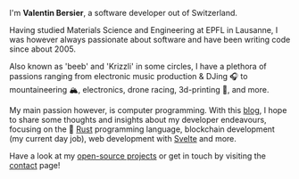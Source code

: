 I'm **Valentin Bersier**, a software developer out of Switzerland.

Having studied Materials Science and Engineering at EPFL in Lausanne, I was however always passionate about software 
and have been writing code since about 2005.

Also known as 'beeb' and 'Krizzli' in some circles, I have a plethora of passions ranging from electronic music production &
DJing 🎧 to mountaineering 🏔️, electronics, drone racing, 3d-printing 🔨, and more.

My main passion however, is computer programming. With this [blog](/blog), I hope to share some thoughts and insights 
about my developer endeavours, focusing on the 🦀 [Rust](https://www.rust-lang.org) programming language, blockchain 
development (my current day job), web development with [Svelte](https://svelte.dev) and more.

Have a look at my [open-source projects](https://github.com/beeb) or get in touch by visiting the [contact](/contact)
page!

